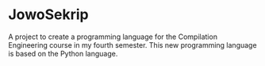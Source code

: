 # JowoSekrip
A project to create a programming language for the Compilation Engineering course in my fourth semester. This new programming language is based on the Python language.